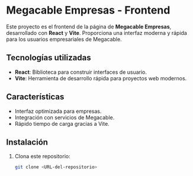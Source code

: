 # Megacable Empresas - Frontend

Este proyecto es el frontend de la página de **Megacable Empresas**, desarrollado con **React** y **Vite**. Proporciona una interfaz moderna y rápida para los usuarios empresariales de Megacable.

## Tecnologías utilizadas

- **React**: Biblioteca para construir interfaces de usuario.
- **Vite**: Herramienta de desarrollo rápida para proyectos web modernos.


## Características

- Interfaz optimizada para empresas.
- Integración con servicios de Megacable.
- Rápido tiempo de carga gracias a Vite.

## Instalación

1. Clona este repositorio:
   ```bash
   git clone <URL-del-repositorio>